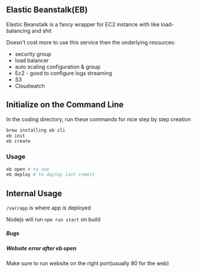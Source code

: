 ## Elastic Beanstalk(EB)

Elastic Beanstalk is a fancy wrapper for EC2 instance with like load-balancing and shit

Doesn't cost more to use this service then the underlying resources:

- security group
- load balancer
- auto scaling configuration & group
- Ec2 - good to configure logs streaming
- S3
- Cloudwatch

## Initialize on the Command Line

In the coding directory, run these commands for nice step by step creation

```bash
brew installing eb cli 
eb init
eb create
```

### Usage

```bash
eb open # to see
eb deploy # to deploy last commit
```

## Internal Usage

`/var/app` is where app is deployed

Nodejs will run `npm run start` on build 

##### Bugs

##### Website error after eb open

 Make sure to run website on the right port(usually 80 for the web)

